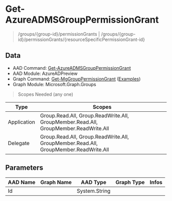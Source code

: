 # Get-AzureADMSGroupPermissionGrant

> /groups/{group-id}/permissionGrants | /groups/{group-id}/permissionGrants/{resourceSpecificPermissionGrant-id}

## Data

+ AAD Command: [Get-AzureADMSGroupPermissionGrant](https://docs.microsoft.com/en-us/powershell/module/AzureAD/Get-AzureADMSGroupPermissionGrant?view=azureadps-2.0-preview)
+ AAD Module: AzureADPreview
+ Graph Command: [Get-MgGroupPermissionGrant](https://docs.microsoft.com/en-us/powershell/module/Microsoft.Graph.Groups/Get-MgGroupPermissionGrant) ([Examples](https://github.com/orgs/msgraph/discussions?discussions_q=Get-MgGroupPermissionGrant))
+ Graph Module: Microsoft.Graph.Groups

> Scopes Needed (any one)

|Type|Scopes|
|---|---|
|Application|Group.Read.All, Group.ReadWrite.All, GroupMember.Read.All, GroupMember.ReadWrite.All|
|Delegate|Group.Read.All, Group.ReadWrite.All, GroupMember.Read.All, GroupMember.ReadWrite.All|

## Parameters

|AAD Name|Graph Name|AAD Type|Graph Type|Infos|
|---|---|---|---|---|
|Id||System.String|||

